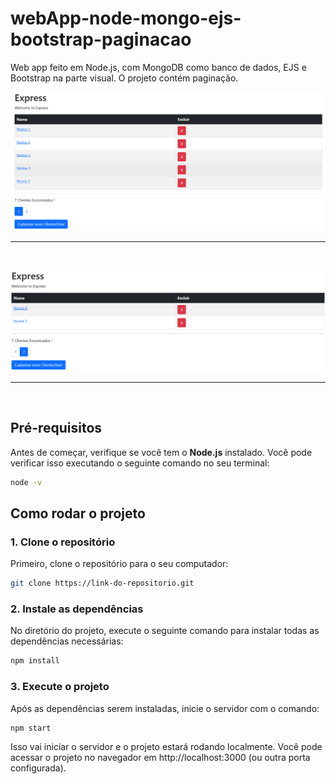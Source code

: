 # webApp-node-mongo-ejs-bootstrap-paginacao
Web app feito em Node.js, com MongoDB como banco de dados, EJS e Bootstrap na parte visual. O projeto contém paginação.


![projeto](readMeImg/imgProjetEjs.png)

<hr /> <br />

![projeto](readMeImg/imgProjetEjs_2.png)

<hr /> <br />

## Pré-requisitos

Antes de começar, verifique se você tem o **Node.js** instalado. Você pode verificar isso executando o seguinte comando no seu terminal:

```bash
node -v
```

## Como rodar o projeto

### 1. Clone o repositório
Primeiro, clone o repositório para o seu computador:

```bash
git clone https://link-do-repositorio.git
```

### 2. Instale as dependências

No diretório do projeto, execute o seguinte comando para instalar todas as dependências necessárias:

```bash
npm install
```
### 3. Execute o projeto

Após as dependências serem instaladas, inicie o servidor com o comando:

```bash
npm start
```
Isso vai iniciar o servidor e o projeto estará rodando localmente. Você pode acessar o projeto no navegador em http://localhost:3000 (ou outra porta configurada).